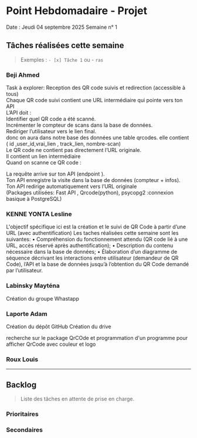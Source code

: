 # Point Hebdomadaire - Projet

Date : Jeudi 04 septembre 2025
Semaine n° 1

## Tâches réalisées cette semaine

> Exemples : `- [x] Tâche 1` ou - `ras`

### Beji Ahmed
Task à explorer: Reception des QR code suivis et redirection (accessible à tous)  
Chaque QR code suivi contient une URL intermédiaire qui pointe vers ton API  
L’API doit :  
Identifier quel QR code a été scanné.  
Incrémenter le compteur de scans dans la base de données.  
Rediriger l’utilisateur vers le lien final.  
donc on aura dans notre base des données une table qrcodes. elle contient ( id ,user_id,vrai_lien , track_lien, nombre-scan)  
Le QR code ne contient pas directement l’URL originale.  
Il contient un lien intermédiaire  
Quand on scanne ce QR code :  

La requête arrive sur ton API (endpoint ).  
Ton API enregistre la visite dans la base de données (compteur + infos).  
Ton API redirige automatiquement vers l’URL originale  
(Packages utilisées: Fast API , Qrcode(python), psycopg2 :connexion basique à PostgreSQL)  

### KENNE YONTA Lesline
L'objectif spécifique ici est la  création et le suivi de QR Code à partir d’une URL (avec authentification)
Les taches réalisées cette semaine sont les suivantes:
•	Compréhension du fonctionnement attendu (QR code lié à une URL, accès réservé après authentification);
•	Description du contenu nécessaire dans la base de données;
•	Élaboration d’un diagramme de séquence décrivant les interactions entre utilisateur (demandeur de QR Code), l’API et la base de données jusqu’à l’obtention du QR Code demandé par l’utilisateur.

### Labinsky Mayténa
Création du groupe Whastapp

### Laporte Adam
Création du dépôt GitHub
Création du drive

recherche sur le package QrCOde et programmation d'un programme pour afficher QrCode avec couleur et logo

### Roux Louis

---

## Backlog

> Liste des tâches en attente de prise en charge.

### Prioritaires

### Secondaires
